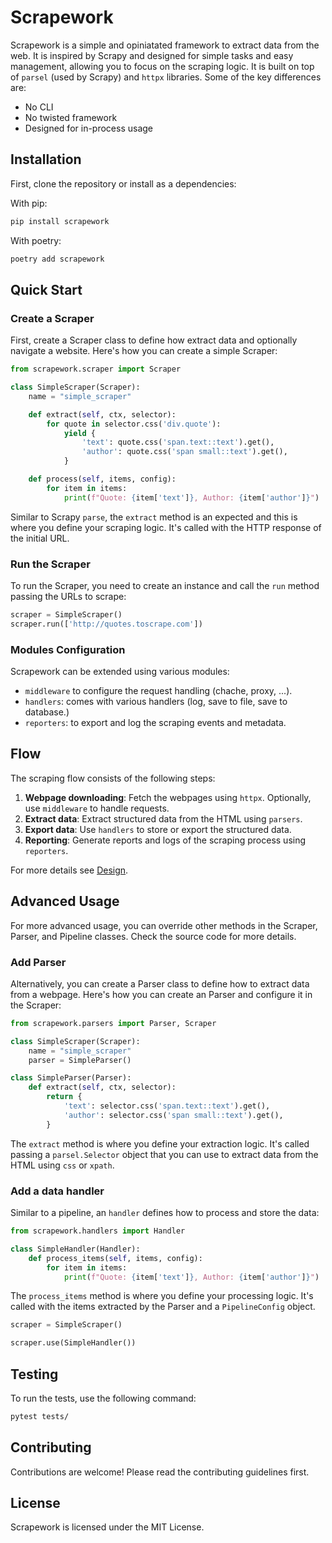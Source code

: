 # Scrapework

Scrapework is a simple and opiniatated framework to extract data from the web. It is inspired by Scrapy and designed for simple tasks and easy management, allowing you to focus on the scraping logic. It is built on top of `parsel` (used by Scrapy) and `httpx` libraries. Some of the key differences are:

- No CLI
- No twisted framework
- Designed for in-process usage

## Installation

First, clone the repository or install as a dependencies:

With pip:

```sh
pip install scrapework
```

With poetry:

```sh
poetry add scrapework
```

## Quick Start

### Create a Scraper

First, create a Scraper class to define how extract data and optionally navigate a website. Here's how you can create a simple Scraper:

```python
from scrapework.scraper import Scraper

class SimpleScraper(Scraper):
    name = "simple_scraper"

    def extract(self, ctx, selector):
        for quote in selector.css('div.quote'):
            yield {
                'text': quote.css('span.text::text').get(),
                'author': quote.css('span small::text').get(),
            }

    def process(self, items, config):
        for item in items:
            print(f"Quote: {item['text']}, Author: {item['author']}")
```

Similar to Scrapy `parse`, the `extract` method is an expected and this is where you define your scraping logic. It's called with the HTTP response of the initial URL.

### Run the Scraper

To run the Scraper, you need to create an instance and call the `run` method passing the URLs to scrape:

```python
scraper = SimpleScraper()
scraper.run(['http://quotes.toscrape.com'])
```

### Modules Configuration

Scrapework can be extended using various modules:

- `middleware` to configure the request handling (chache, proxy, ...).
- `handlers`: comes with various handlers (log, save to file, save to database.)
- `reporters`: to export and log the scraping events and metadata.

## Flow

The scraping flow consists of the following steps:

1. **Webpage downloading**: Fetch the webpages using `httpx`. Optionally, use `middleware` to handle requests.
2. **Extract data**: Extract structured data from the HTML using `parsers`.
3. **Export data**: Use `handlers` to store or export the structured data.
4. **Reporting**: Generate reports and logs of the scraping process using `reporters`.

For more details see [Design](docs/Design.md).

## Advanced Usage

For more advanced usage, you can override other methods in the Scraper, Parser, and Pipeline classes. Check the source code for more details.

### Add Parser

Alternatively, you can create a Parser class to define how to extract data from a webpage. Here's how you can create an Parser and configure it in the Scraper:

```python
from scrapework.parsers import Parser, Scraper

class SimpleScraper(Scraper):
    name = "simple_scraper"
    parser = SimpleParser()

class SimpleParser(Parser):
    def extract(self, ctx, selector):
        return {
            'text': selector.css('span.text::text').get(),
            'author': selector.css('span small::text').get(),
        }
```

The `extract` method is where you define your extraction logic. It's called passing a `parsel.Selector` object that you can use to extract data from the HTML using `css` or `xpath`.

### Add a data handler

Similar to a pipeline, an `handler` defines how to process and store the data:

```python
from scrapework.handlers import Handler

class SimpleHandler(Handler):
    def process_items(self, items, config):
        for item in items:
            print(f"Quote: {item['text']}, Author: {item['author']}")
```

The `process_items` method is where you define your processing logic. It's called with the items extracted by the Parser and a `PipelineConfig` object.

```python
scraper = SimpleScraper()

scraper.use(SimpleHandler())
```

## Testing

To run the tests, use the following command:

```sh
pytest tests/
```

## Contributing

Contributions are welcome! Please read the contributing guidelines first.

## License

Scrapework is licensed under the MIT License.
